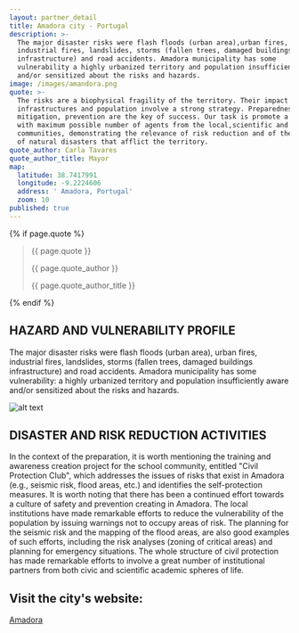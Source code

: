 ```yaml
---
layout: partner_detail
title: Amadora city - Portugal
description: >-
  The major disaster risks were flash floods (urban area),urban fires,
  industrial fires, landslides, storms (fallen trees, damaged buildings
  infrastructure) and road accidents. Amadora municipality has some
  vulnerability a highly urbanized territory and population insufficiently aware
  and/or sensitized about the risks and hazards.
image: /images/amandora.png
quote: >-
  The risks are a biophysical fragility of the territory. Their impact on the
  infrastructures and population involve a strong strategy. Preparedness,
  mitigation, prevention are the key of success. Our task is promote a campaign
  with maximum possible number of agents from the local,scientific and academic
  communities, demonstrating the relevance of risk reduction and of the amount
  of natural disasters that afflict the territory.
quote_author: Carla Tavares
quote_author_title: Mayor
map:
  latitude: 38.7417991
  longitude: -9.2224606
  address: ' Amadora, Portugal'
  zoom: 10
published: true
---
```


{% if page.quote %}
<section class="testimonial">
		<div class="container flex">
			<div class="testimonial-block">
				<blockquote>
					<p class="editable">{{ page.quote }}</p>
					<p class="profile_author">{{ page.quote_author }}</p>
					<p>{{ page.quote_author_title }}</p>
				</blockquote>
			</div>
		</div>
	</section>
{% endif %}

## HAZARD AND VULNERABILITY PROFILE 

The major disaster risks were flash floods (urban area), urban fires, industrial fires, landslides, storms (fallen trees, damaged buildings infrastructure) and road accidents. Amadora municipality has some vulnerability: a highly urbanized territory and population insufficiently aware and/or sensitized about the risks and hazards. 

![alt text](/images/amandora.png "Amadora - Portugal")

## DISASTER AND RISK REDUCTION ACTIVITIES 

In the context of the preparation, it is worth mentioning the training and awareness creation project for the school community, entitled "Civil Protection Club", which addresses the issues of risks that exist in Amadora (e.g., seismic risk, flood areas, etc.) and identifies the self-protection measures. It is worth noting that there has been a continued effort towards a culture of safety and prevention creating in Amadora. The local institutions have made remarkable efforts to reduce the vulnerability of the population by issuing warnings not to occupy areas of risk. The planning for the seismic risk and the mapping of the flood areas, are also good examples of such efforts, including the risk analyses (zoning of critical areas) and planning for emergency situations. The whole structure of civil protection has made remarkable efforts to involve a great number of institutional partners from both civic and scientific academic spheres of life.

## Visit the city's website:
  [Amadora](http://www.cm-amadora.pt/)  